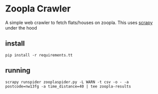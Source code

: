 # Zoopla Crawler

A simple web crawler to fetch flats/houses on zoopla. This uses [scrapy](https://scrapy.org/) under the hood

## install
    pip install -r requirements.tt

## running
    scrapy runspider zooplaspider.py -L WARN -t csv -o - -a postcode=nw13fg -a time_distance=40 | tee zoopla-results
